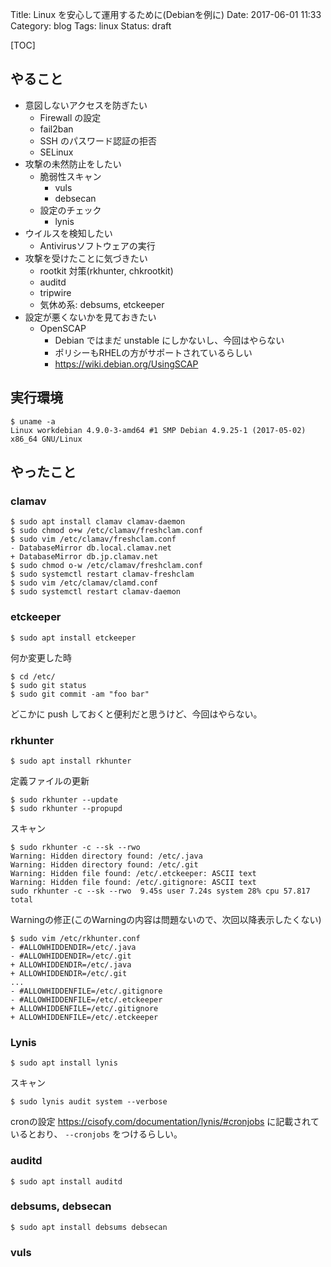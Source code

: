 Title: Linux を安心して運用するために(Debianを例に)
Date: 2017-06-01 11:33
Category: blog
Tags: linux
Status: draft

[TOC]

## やること

* 意図しないアクセスを防ぎたい
    * Firewall の設定
    * fail2ban
    * SSH のパスワード認証の拒否
    * SELinux
* 攻撃の未然防止をしたい
    * 脆弱性スキャン
        * vuls
        * debsecan
    * 設定のチェック
        * lynis
* ウイルスを検知したい
    * Antivirusソフトウェアの実行
* 攻撃を受けたことに気づきたい
    * rootkit 対策(rkhunter, chkrootkit)
    * auditd
    * tripwire
    * 気休め系: debsums, etckeeper
* 設定が悪くないかを見ておきたい
    * OpenSCAP
        * Debian ではまだ unstable にしかないし、今回はやらない
        * ポリシーもRHELの方がサポートされているらしい
        * https://wiki.debian.org/UsingSCAP

## 実行環境

```
$ uname -a
Linux workdebian 4.9.0-3-amd64 #1 SMP Debian 4.9.25-1 (2017-05-02) x86_64 GNU/Linux
```

## やったこと

### clamav

```
$ sudo apt install clamav clamav-daemon
$ sudo chmod o+w /etc/clamav/freshclam.conf
$ sudo vim /etc/clamav/freshclam.conf
- DatabaseMirror db.local.clamav.net
+ DatabaseMirror db.jp.clamav.net
$ sudo chmod o-w /etc/clamav/freshclam.conf
$ sudo systemctl restart clamav-freshclam
$ sudo vim /etc/clamav/clamd.conf
$ sudo systemctl restart clamav-daemon
```

### etckeeper

```
$ sudo apt install etckeeper
```

何か変更した時
```
$ cd /etc/
$ sudo git status
$ sudo git commit -am "foo bar"
```

どこかに push しておくと便利だと思うけど、今回はやらない。

### rkhunter

```
$ sudo apt install rkhunter
```

定義ファイルの更新
```
$ sudo rkhunter --update
$ sudo rkhunter --propupd
```

スキャン
```
$ sudo rkhunter -c --sk --rwo
Warning: Hidden directory found: /etc/.java
Warning: Hidden directory found: /etc/.git
Warning: Hidden file found: /etc/.etckeeper: ASCII text
Warning: Hidden file found: /etc/.gitignore: ASCII text
sudo rkhunter -c --sk --rwo  9.45s user 7.24s system 28% cpu 57.817 total
```

Warningの修正(このWarningの内容は問題ないので、次回以降表示したくない)
```
$ sudo vim /etc/rkhunter.conf
- #ALLOWHIDDENDIR=/etc/.java
- #ALLOWHIDDENDIR=/etc/.git
+ ALLOWHIDDENDIR=/etc/.java
+ ALLOWHIDDENDIR=/etc/.git
...
- #ALLOWHIDDENFILE=/etc/.gitignore
- #ALLOWHIDDENFILE=/etc/.etckeeper
+ ALLOWHIDDENFILE=/etc/.gitignore
+ ALLOWHIDDENFILE=/etc/.etckeeper
```

### Lynis

```
$ sudo apt install lynis
```

スキャン
```
$ sudo lynis audit system --verbose
```

cronの設定
https://cisofy.com/documentation/lynis/#cronjobs に記載されているとおり、 `--cronjobs` をつけるらしい。

### auditd

```
$ sudo apt install auditd
```

### debsums, debsecan

```
$ sudo apt install debsums debsecan
```

### vuls
